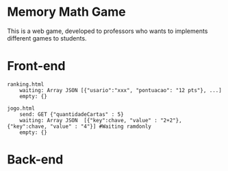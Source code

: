 # Memory Math Game
This is a web game, developed to professors who wants to implements different games to students.


# Front-end

    ranking.html
        waiting: Array JSON [{"usario":"xxx", "pontuacao": "12 pts"}, ...]
        empty: {}

    jogo.html
        send: GET {"quantidadeCartas" : 5}
        waiting: Array JSON  [{"key":chave, "value" : "2+2"}, {"key":chave, "value" : "4"}] #Waiting ramdonly
        empty: {} 

# Back-end
